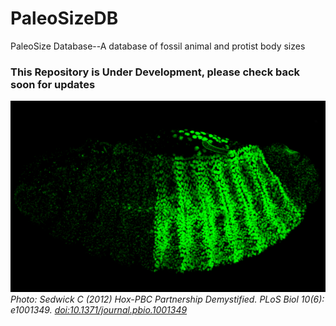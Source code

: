 # PaleoSizeDB
PaleoSize Database--A database of fossil animal and protist body sizes

### This Repository is Under Development, please check back soon for updates
![Sedwick C (2012) Hox-PBC Partnership Demystified. PLoS Biol 10(6): e1001349. doi:10.1371/journal.pbio.1001349](img/drosophila.png)
*Photo: Sedwick C (2012) Hox-PBC Partnership Demystified. PLoS Biol 10(6): e1001349. [doi:10.1371/journal.pbio.1001349](https://doi.org/10.1371/journal.pbio.1001349/)*
